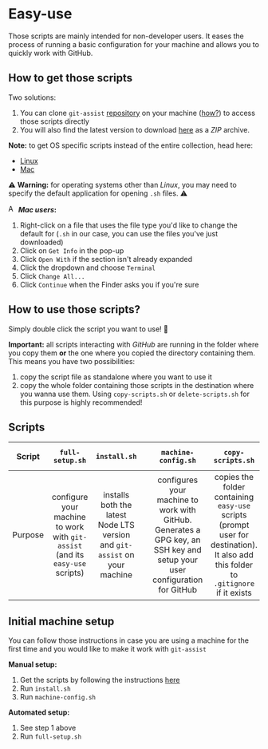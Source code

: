 # Easy-use

Those scripts are mainly intended for non-developer users. It eases the process of running a basic configuration for your machine and allows you to quickly work with GitHub.

## How to get those scripts

Two solutions:
1. You can clone `git-assist` [repository](https://github.com/alexlemaire/git-assist) on your machine ([how?](https://help.github.com/en/github/creating-cloning-and-archiving-repositories/cloning-a-repository)) to access those scripts directly
2. You will also find the latest version to download [here](https://cdn.klimapartner.net/alexis/@git-assist/easy-use.zip) as a _ZIP_ archive.

**Note:** to get OS specific scripts instead of the entire collection, head here:
- [Linux](https://cdn.klimapartner.net/alexis/@git-assist/easy-use_Linux.zip)
- [Mac](https://cdn.klimapartner.net/alexis/@git-assist/easy-use_Mac.zip)

:warning: **Warning:** for operating systems other than _Linux_, you may need to specify the default application for opening `.sh` files. :warning:

<img src="https://simpleicons.org/icons/apple.svg" width="16" height="16" alt="Apple logo"> **_Mac users_:**
1. Right-click on a file that uses the file type you'd like to change the default for (`.sh` in our case, you can use the files you've just downloaded)
2. Click on `Get Info` in the pop-up
3. Click `Open With` if the section isn't already expanded
4. Click the dropdown and choose `Terminal`
5. Click `Change All...`
6. Click `Continue` when the Finder asks you if you're sure

## How to use those scripts?

Simply double click the script you want to use! :tada:

**Important:** all scripts interacting with _GitHub_ are running in the folder where you copy them **or** the one where you copied the directory containing them. This means you have two possibilities:
1. copy the script file as standalone where you want to use it
2. copy the whole folder containing those scripts in the destination where you wanna use them. Using `copy-scripts.sh` or `delete-scripts.sh` for this purpose is highly recommended!

## Scripts

|  Script |                                `full-setup.sh`                                |                                `install.sh`                                |   |                                                    `machine-config.sh`                                                    |                                                          `copy-scripts.sh`                                                          |                                          `delete-scripts.sh`                                         |                  `clone.sh`                  |                                              `update.sh`                                             |                        `push.sh`                        |                     `pull.sh`                    |       `auto-pull-config.sh`       |                                         `auto-pull.sh`                                        |                        `logs-print.sh`                       |                                      `logs-watch.sh`                                     |                       `logs-purge.sh`                      |
|:-------:|:-----------------------------------------------------------------------------:|:--------------------------------------------------------------------------:|---|:-------------------------------------------------------------------------------------------------------------------------:|:-----------------------------------------------------------------------------------------------------------------------------------:|:----------------------------------------------------------------------------------------------------:|:--------------------------------------------:|:----------------------------------------------------------------------------------------------------:|:-------------------------------------------------------:|:------------------------------------------------:|:---------------------------------:|:---------------------------------------------------------------------------------------------:|:------------------------------------------------------------:|:----------------------------------------------------------------------------------------:|:----------------------------------------------------------:|
| Purpose | configure your machine to work with `git-assist` (and its `easy-use` scripts) | installs both the latest Node LTS version and `git-assist` on your machine |   | configures your machine to work with GitHub. Generates a GPG key, an SSH key and setup your user configuration for GitHub | copies the folder containing `easy-use` scripts (prompt user for destination). It also add this folder to `.gitignore` if it exists | remove the containing folder for `easy-use` scripts and erase the entry in `.gitignore` if it exists | allows you to clone a repository from GitHub | updates the installed version of `git-assist`. Will scan for global packages but also local packages | stages, commits and pushes changes made in a repository | pulls from remote repository via interactive CLI | configures your auto-pull utility | automatically pulls from repositories according to settings created via `auto-pull-config.sh` | opens an interactive console to select a log file to display | opens an interactive console to select a log file to watch (see real time updates to it) | opens an interactive console to select a log file to purge |

## Initial machine setup

You can follow those instructions in case you are using a machine for the first time and you would like to make it work with `git-assist`

**Manual setup:**
1. Get the scripts by following the instructions [here](#how-to-get-those-scripts)
2. Run `install.sh`
3. Run `machine-config.sh`

**Automated setup:**
1. See step 1 above
2. Run `full-setup.sh`
